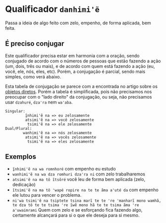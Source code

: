 # Qualificador `danhimiꞌẽ`

Passa a ideia de algo feito com zelo, empenho, de forma aplicada, bem feita.

## É preciso conjugar

Este qualificador precisa estar em harmonia com a oração, sendo conjugado de acordo com o números de pessoas que estão fazendo a ação (um, dois, três ou mais), e de acordo com quem está fazendo a ação (eu, você, ele, nós, eles, etc). Porém, a conjugação é parcial, sendo mais simples, como verá abaixo.

Esta tabela de conjugação se parece com a encontrada no artigo sobre os [objetos diretos](/conteudo/objeto/direto/). Porém a tabela é simplificada, pois não precisamos nos preocupar com o "lado direito" da conjugação, ou seja, não precisamos usar `dzahuré`, `dzaꞌra` nem `waꞌaba`.

```text
Singular:
         ĩ̱nhimiꞌẽ na => eu zelosamente
         atsimiꞌẽ na => você zelosamente
          tsimiꞌẽ na => ele zelosamente
Dual/Plural:
        wanhimiꞌẽ na => nós zelosamente
         atsimiꞌẽ na => vocês zelosamente
          tsimiꞌẽ na => eles zelosamente
```

## Exemplos

- `ĩ̱nhimiꞌẽ na wa romnhoré` com empenho eu estudo
- `wanhimiꞌẽ na wa dza romhuri dzaꞌra ni` com zelo trabalharemos
- `atsimiꞌẽ na ma tô ĩtsõré` você leu de forma bem aplicada (zelo, dedicação)
- `ĩtsimiꞌẽ na ma tô ꞌwapé ropire na te te ãma aꞌuté da` com empenho ele lutou para vencer o problema.
- `niꞌwa tsimiꞌẽ na tsiptete tsina marĩ te te ꞌre ꞌmanharĩ mono wamhã, te dza tô te te tsima ꞌre ĩwẽ mono hã te te tsima ãma ꞌre aꞌuwaimrami` Quem com zelo e se esforçando fica fazendo algo, certamente alcançará para si o que ele deseja para si mesmo.
